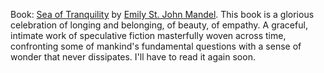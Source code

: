 ---
---

Book: [Sea of Tranquility][1] by [Emily St. John Mandel][2]. This book is
a glorious celebration of longing and belonging, of beauty, of empathy.
A graceful, intimate work of speculative fiction masterfully woven across
time, confronting some of mankind's fundamental questions with a sense of
wonder that never dissipates. I'll have to read it again soon.

[1]: https://openlibrary.org/works/OL24731706W/Sea_of_Tranquility
[2]: https://www.emilymandel.com
